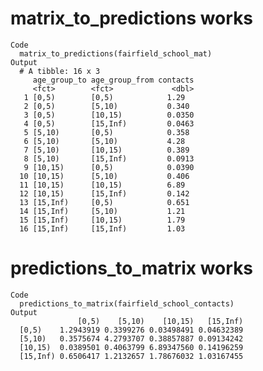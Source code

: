 # matrix_to_predictions works

    Code
      matrix_to_predictions(fairfield_school_mat)
    Output
      # A tibble: 16 x 3
         age_group_to age_group_from contacts
         <fct>        <fct>             <dbl>
       1 [0,5)        [0,5)            1.29  
       2 [0,5)        [5,10)           0.340 
       3 [0,5)        [10,15)          0.0350
       4 [0,5)        [15,Inf)         0.0463
       5 [5,10)       [0,5)            0.358 
       6 [5,10)       [5,10)           4.28  
       7 [5,10)       [10,15)          0.389 
       8 [5,10)       [15,Inf)         0.0913
       9 [10,15)      [0,5)            0.0390
      10 [10,15)      [5,10)           0.406 
      11 [10,15)      [10,15)          6.89  
      12 [10,15)      [15,Inf)         0.142 
      13 [15,Inf)     [0,5)            0.651 
      14 [15,Inf)     [5,10)           1.21  
      15 [15,Inf)     [10,15)          1.79  
      16 [15,Inf)     [15,Inf)         1.03  

# predictions_to_matrix works

    Code
      predictions_to_matrix(fairfield_school_contacts)
    Output
                   [0,5)    [5,10)    [10,15)   [15,Inf)
      [0,5)    1.2943919 0.3399276 0.03498491 0.04632389
      [5,10)   0.3575674 4.2793707 0.38857887 0.09134242
      [10,15)  0.0389501 0.4063799 6.89347560 0.14196259
      [15,Inf) 0.6506417 1.2132657 1.78676032 1.03167455

